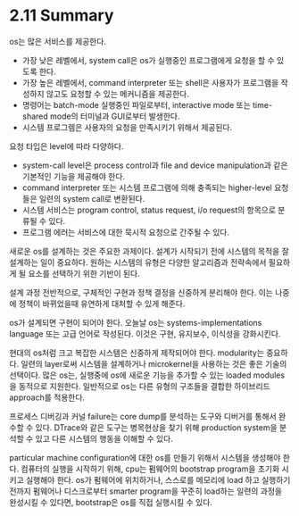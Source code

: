 # 2.11 Summary
os는 많은 서비스를 제공한다.
* 가장 낮은 레벨에서, system call은 os가 실행중인 프로그램에게 요청을 할 수 있도록 한다.
* 가장 높은 레벨에서, command interpreter 또는 shell은 사용자가 프로그램을 작성하지 않고도 요청할 수 있는 메커니즘을 제공한다.
* 명령어는 batch-mode 실행중인 파일로부터, interactive mode 또는 time-shared mode의 터미널과 GUI로부터 발생한다.
* 시스템 프로그렘은 사용자의 요청을 만족시키기 위해서 제공된다.  


요청 타입은 level에 따라 다양하다.
* system-call level은 process control과 file and device manipulation과 같은 기본적인 기능을 제공해야 한다.
* command interpreter 또는 시스템 프로그램에 의해 충족되는 higher-level 요청들은 일련의 system call로 변환된다.
* 시스템 서비스는 program control, status request, i/o request의 항목으로 분류될 수 있다.
* 프로그램 에러는 서비스에 대한 묵시적 요청으로 간주될 수 있다.

새로운 os를 설계하는 것은 주요한 과제이다. 설계가 시작되기 전에 시스템의 목적을 잘 설계하는 일이 중요하다. 원하는 시스템의 유형은 다양한 알고리즘과 전략속에서 필요하게 될 요소를 선택하기 위한 기반이 된다.

설계 과정 전반적으로, 구체적인 구현과 정책 결정을 신중하게 분리해야 한다. 이는 나중에 정책이 바뀌었을때 유연하게 대처할 수 있게 해준다.

os가 설계되면 구현이 되어야 한다. 오늘날 os는 systems-implementations language 또는 고급 언어로 작성된다. 이것은 구현, 유지보수, 이식성을 강화시킨다.

현대의 os처럼 크고 복잡한 시스템은 신중하게 제작되어야 한다. modularity는 중요하다. 일련의 layer로써 시스템을 설계하거나 microkernel을 사용하는 것은 좋은 기술의 선택이다. 많은 os는, 실행중에 os에 새로운 기능을 추가할 수 있는 loaded modules을 동적으로 지원한다. 일반적으로 os는 다른 유형의 구조들을 결합한 하이브리드 approach를 적용한다.

프로세스 디버깅과 커널 failure는 core dump를 분석하는 도구와 디버거를 통해서 완수할 수 있다. DTrace와 같은 도구는 병목현상을 찾기 위해 production system을 분석할 수 있고 다른 시스템의 행동을 이해할 수 있다.

particular machine configuration에 대한 os를 만들기 위해서 시스템을 생성해야 한다. 컴퓨터의 실행을 시작하기 위해, cpu는 펌웨어의 bootstrap program을 초기화 시키고 실행해야 한다. os가 펌웨어에 위치하거나, 스스로를 메모리에 load 하고 실행하기 전까지 펌웨어나 디스크로부터 smarter program을 꾸준히 load하는 일련의 과정을 완성시킬 수 있다면, bootstrap은 os를 직접 실행시킬 수 있다.
